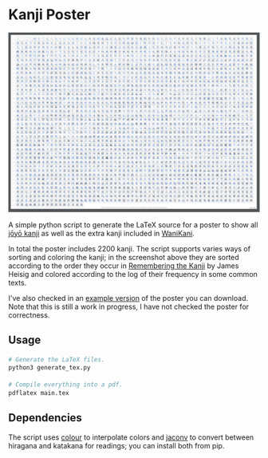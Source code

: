 # Kanji Poster

![screenshot](screenshot.jpg)

A simple python script to generate the LaTeX source for a poster to show all [jōyō kanji](https://en.wikipedia.org/wiki/List_of_jōyō_kanji) as well as the extra kanji included in [WaniKani](https://www.wanikani.com).

In total the poster includes 2200 kanji. The script supports varies ways of sorting and coloring the kanji; in the screenshot above they are sorted according to the order they occur in [Remembering the Kanji](https://en.wikipedia.org/wiki/Remembering_the_Kanji_and_Remembering_the_Hanzi) by James Heisig and colored according to the log of their frequency in some common texts.

I've also checked in an [example version](https://github.com/Mononofu/kanji_poster/blob/master/main.pdf) of the poster you can download. Note that this is still a work in progress, I have not checked the poster for correctness.

## Usage

```bash
# Generate the LaTeX files.
python3 generate_tex.py

# Compile everything into a pdf.
pdflatex main.tex
```

## Dependencies

The script uses [colour](https://pypi.org/project/colour/) to interpolate colors and [jaconv](https://pypi.org/project/jaconv/) to convert between hiragana and katakana for readings; you can install both from pip.
